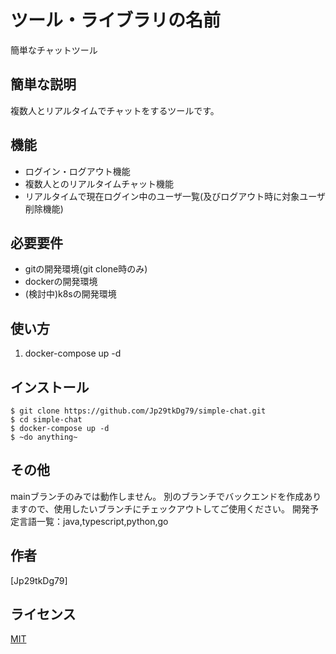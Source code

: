 # ツール・ライブラリの名前
 
簡単なチャットツール
 
## 簡単な説明
 
複数人とリアルタイムでチャットをするツールです。
 
## 機能
 
- ログイン・ログアウト機能
- 複数人とのリアルタイムチャット機能
- リアルタイムで現在ログイン中のユーザ一覧(及びログアウト時に対象ユーザ削除機能)
 
## 必要要件
- gitの開発環境(git clone時のみ)
- dockerの開発環境
- (検討中)k8sの開発環境
 
## 使い方
1. docker-compose up -d
 
## インストール
 
```
$ git clone https://github.com/Jp29tkDg79/simple-chat.git
$ cd simple-chat
$ docker-compose up -d
$ ~do anything~
```
 
## その他
 
mainブランチのみでは動作しません。
別のブランチでバックエンドを作成ありますので、使用したいブランチにチェックアウトしてご使用ください。
開発予定言語一覧：java,typescript,python,go
 
## 作者
 
[Jp29tkDg79]
 
## ライセンス
 
[MIT](https://github.com/Jp29tkDg79/simple-chat.git)</blockquote>